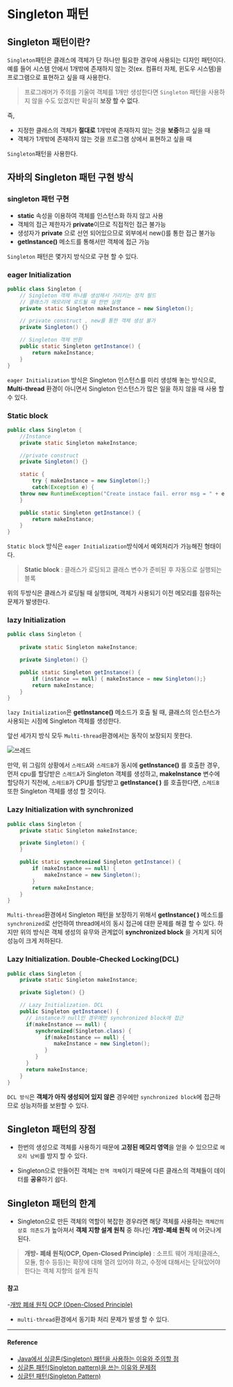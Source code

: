 # Singleton 패턴   

## Singleton 패턴이란?   

`Singleton`패턴은 클래스에 객체가 단 하나만 필요한 경우에 사용되는 디자인 패턴이다. 
예를 들어 시스템 안에서 1개밖에 존재하지 않는 것(ex. 컴퓨터 자체, 윈도우 시스템)을 프로그램으로 표현하고 싶을 때 사용한다.   

>프로그래머가 주의를 기울여 객체를 1개만 생성한다면 `Singleton` 패턴을 사용하지 않을 수도 있겠지만 확실히 **보장 할 수 없다**.

즉,
- 지정한 클래스의 객체가 **절대로** 1개밖에 존재하지 않는 것을 **보증**하고 싶을 때
- 객체가 1개밖에 존재하지 않는 것을 프로그램 상에서 표현하고 싶을 때

`Singleton`패턴을 사용한다.

## 자바의 Singleton 패턴 구현 방식

### singleton 패턴 구현 

- **static** 속성을 이용하여 객체를 인스턴스화 하지 않고 사용
- 객체의 접근 제한자가 **private**이므로 직접적인 접근 불가능
- 생성자가 **private** 으로 선언 되어있으므로 외부에서 new()를 통한 접근 불가능
- **getInstance()** 메소드를 통해서만 객체에 접근 가능

`Singleton` 패턴은 몇가지 방식으로 구현 할 수 있다.



### eager Initialization

```java
public class Singleton {
    // Singleton 객체 하나를 생성해서 가리키는 정적 필드
    // 클래스가 메모리에 로드될 때 한번 실행
    private static Singleton makeInstance = new Singleton();

    // private construct , new를 통한 객체 생성 불가
    private Singleton() {}

    // Singleton 객체 반환
    public static Singleton getInstance() {
        return makeInstance;
    }
}
```
`eager Initialization` 방식은 Singleton 인스턴스를 미리 생성해 놓는 방식으로, 
**Multi-thread** 환경이 아니면서 Singleton 인스턴스가 많은 일을 하지 않을 때 사용 할 수 있다. 


### Static block

```java
public class Singleton {
    //Instance
    private static Singleton makeInstance;

    //private construct
    private Singleton() {}

    static {
        try { makeInstance = new Singleton();}
        catch(Exception e) { 
	throw new RuntimeException("Create instace fail. error msg = " + e.getMessage() ); }
    }

    public static Singleton getInstance() {
        return makeInstance;
    }
}
```
`Static block` 방식은 `eager Initialization`방식에서 예외처리가 가능해진 형태이다.

>**Static block** : 클래스가 로딩되고 클래스 변수가 준비된 후 자동으로 실행되는 블록



위의 두방식은 클래스가 로딩될 때 실행되며,
객체가 사용되기 이전 메모리를 점유하는 문제가 발생한다.




### lazy Initialization

```java
public class Singleton {
	
	private static Singleton makeInstance;

	private Singleton() {}

	public static Singleton getInstance() {
		if (instance == null) { makeInstance = new Singleton();}
		return makeInstance;
	}
}
```

`lazy Initialization`은 **getInstance()** 메소드가 호출 될 때, 클래스의 인스턴스가 사용되는 시점에 Singleton 객체를 생성한다. 




앞선 세가지 방식 모두 `Multi-thread`환경에서는 동작이 보장되지 못한다. 




![쓰레드](https://user-images.githubusercontent.com/43839951/79640641-8ce02500-81cd-11ea-8bc4-1f920b96c33c.JPG)

만약, 위 그림의 상황에서 `스레드A`와 `스레드B`가 동시에 **getInstance()** 를 호출한 경우, 먼저 cpu를 할당받은 `스레드A`가 Singleton 객체를 생성하고, 
**makeInstance** 변수에 할당하기 직전에, `스레드B`가 CPU를 할당받고 **getInstance( )** 를 호출한다면,
`스레드B` 또한 Singleton 객체를 생성 할 것이다.





### Lazy Initialization with synchronized

```java
public class Singleton {
    private static Singleton makeInstance;

    private Singleton() {
    }

    public static synchronized Singleton getInstance() {
        if (makeInstance == null) {
            makeInstance = new Singleton();
        }
        return makeInstance;
    }
}
```

 `Multi-thread`환경에서 Singleton 패턴을 보장하기 위해서  **getInstance( )** 메소드를 `synchronized`로 선언하여 thread에서의 동시 접근에 대한 문제를 해결 할 수 있다. 
하지만 위의 방식은 객체 생성의 유무와 관계없이 **synchronized block** 을 거치게 되어 성능이 크게 저하된다.




### Lazy Initialization. Double-Checked Locking(DCL)

```java
public class Singleton {
    private static Singleton makeInstance;

    private Sigleton() {}

    // Lazy Initialization. DCL
    public Singleton getInstance() {
      // instance가 null인 경우에만 synchronized block에 접근
      if(makeInstance == null) {
         synchronized(Singleton.class) {
            if(makeInstance == null) {
               makeInstance = new Singleton(); 
            }
         }
      }
      return makeInstance;
    }
}
```

`DCL 방식`은 **객체가 아직 생성되어 있지 않은** 경우에만 `synchronized block`에 접근하므로 성능저하를 보완할 수 있다.






## Singleton 패턴의 장점

- 한번의 생성으로 객체를 사용하기 때문에 **고정된 메모리 영역**을 얻을 수 있으므로 `메모리 낭비`를 방지 할 수 있다.

- Singleton으로 만들어진 객체는 `전역 객체`이기 때문에 다른 클래스의 객체들이 데이터를 **공유**하기 쉽다.




## Singleton 패턴의 한계

- Singleton으로 만든 객체의 역할이 복잡한 경우라면 해당 객체를 사용하는 
`객체간의 상호 의존도`가 높아져서 **객체 지향 설계 원칙** 중 하나인 **개방-폐쇄 원칙** 에 어긋나게 된다.

> **개방- 폐쇄 원칙(OCP, Open-Closed Principle)** : 소프트 웨어 개체(클래스, 모듈, 함수 등등)는 확장에 대해 열려 있어야 하고, 수정에 대해서는 닫혀있어야 한다는 객체 지향의 설계 원칙
#### 참고
-[개방 폐쇄 원칙 OCP (Open-Closed Principle)](https://lng1982.tistory.com/124)

- `multi-thread`환경에서 동기화 처리 문제가 발생 할 수 있다. 

----
#### Reference
- [Java에서 싱글톤(Singleton) 패턴을 사용하는 이유와 주의할 점](https://elfinlas.github.io/2019/09/23/java-singleton/)   
- [싱글톤 패턴(Singleton pattern)을 쓰는 이유와 문제점](https://jeong-pro.tistory.com/86)   
- [싱글턴 패턴(Singleton Pattern)](https://medium.com/webeveloper/%EC%8B%B1%EA%B8%80%ED%84%B4-%ED%8C%A8%ED%84%B4-singleton-pattern-db75ed29c36)
